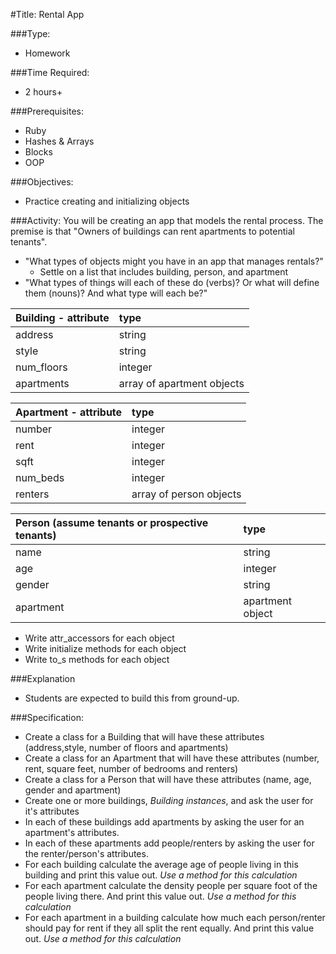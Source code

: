 #Title: Rental App

###Type:
- Homework

###Time Required: 
- 2 hours+

###Prerequisites:
- Ruby
- Hashes & Arrays
- Blocks
- OOP

###Objectives:
- Practice creating and initializing objects

###Activity:
You will be creating an app that models the rental process. The premise is that "Owners of buildings can rent apartments to potential tenants".

* "What types of objects might you have in an app that manages rentals?"
  * Settle on a list that includes building, person, and apartment
* "What types of things will each of these do (verbs)? Or what will define them (nouns)? And what type will each be?"

|Building - attribute|type|
|:----------|:-----------|
|address|string|
|style|string|
|num_floors|integer|
|apartments|array of apartment objects|

|Apartment - attribute|type|
|:----------|:-----------|
|number|integer|
|rent|integer|
|sqft|integer|
|num_beds|integer|
|renters|array of person objects|

|Person (assume tenants or prospective tenants)|type|
|:----------|:-----------|
|name|string|
|age|integer|
|gender|string|
|apartment|apartment object|

* Write attr_accessors for each object
* Write initialize methods for each object
* Write to_s methods for each object

###Explanation
- Students are expected to build this from ground-up.

###Specification:
- Create a class for a Building that will have these attributes
  (address,style, number of floors and apartments)
- Create a class for an Apartment that will have these attributes
  (number, rent, square feet, number of bedrooms and renters)
- Create a class for a Person that will have these attributes (name,
  age, gender and apartment)
- Create one or more buildings, *Building instances*, and ask the user
  for it's attributes
- In each of these buildings add apartments by asking the user for an
  apartment's attributes.
- In each of these apartments add people/renters by asking the user
  for the renter/person's attributes.
- For each building calculate the average age of people living in this
  building and print this value out. *Use a method for this calculation*
- For each apartment calculate the density people per square foot  of the people living
  there. And print this value out. *Use a method for this calculation*
- For each apartment in a building calculate how much each
  person/renter should pay for rent if they all split the rent
  equally. And print this value out. *Use a method for this calculation*




